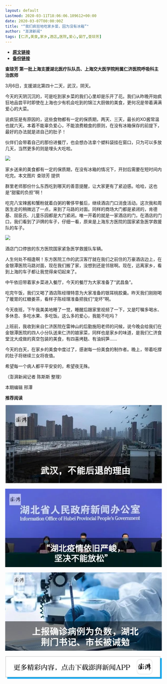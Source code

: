 ```yaml
---
layout: default
Lastmod: 2020-03-11T18:06:06.109612+00:00
date: 2020-03-07T00:00:00Z
title: "“我们疯狂地吃家乡菜，因为没有冰箱”"
author: "澎湃新闻"
tags: [仁济,美食,家乡,酒店,医院,爱心,餐厅,查琼芳]
---
```


* [**原文链接**](https://mp.weixin.qq.com/s/qrld5fSLK-m-PWpaqJyYJA)
* [**备份链接**](http://archive.today/j06op)


**查琼芳 第一批上海支援湖北医疗队队员、上海交大医学院附属仁济医院呼吸科主治医师**

3月6日，支援湖北第四十二天，武汉，阴天。

  
今天的天阴沉沉的，可是吃到家乡菜的我们心里却是乐开了花。我们从昨晚开始疯狂地品尝平时即使在上海也少有机会吃到的锦江大厨做的美食，更何况是带着满满爱心的大菜。

  
说疯狂是有原因的，这些食物都有一定的保质期，两天、三天，最长的XO酱常温也就六天。本着不能辜负爱心，不能浪费粮食的原则，在没有冰箱保存的前提下，最好的办法就是进自己的肚子！

伙伴们会带着自己的那份进餐厅，也会想办法拿个塑料袋挂在窗口，只为可以多放几天，当然更多的则是埋头大吃啦。

![](/images/post/68f8a44e95c04afa3a8aa0f87c9beac1.jpg)

家乡送来的美食都有一定的保质期，在没有冰箱的情况下，开封后需要在短时间内吃完。本文图片 查琼芳 提供

  
群里老师那份什么东西吃到哪天的善意提醒，让大家更有了紧迫感。哈哈，这也是“甜蜜的负担”啊！

吃完八宝辣酱和蟹粉就着白粥的奢侈早餐后，继续酒店门口消食活动。这次我和周医生走的稍微远了一点，来到了马路的对面。同样的商场大门都是紧闭的，肯德基、屈臣氏、儿童乐园都是大门紧闭。唯一开着的就是一家酒店的门，在酒店的门口，我们看到了沪牌的车子，仔细一看，原来是上海东方医院的国家紧急医学救援队的车子。

![](/images/post/b1ce91dcd344e42a11cf913b43126d45.jpg)

酒店门口停放的东方医院国家紧急医学救援队车辆。

  
人生何处不相逢啊！东方医院工作的武汉客厅就在我们之前住的万豪酒店边上，在金银潭医院马路对面，现在我们搬了家，没想到还是邻居啊。现在，远离家乡，看到上海的车子都让我觉得亲切起来了。

  
中午依旧带着家乡菜进入餐厅，今天的餐厅为大家准备了“武昌鱼”。

  
吃完午饭，我们又喝了酒店陈经理特意为大家准备的银耳桃胶羹。昨天我们刚刚喝了暖胃的红糖姜茶，看样子陈经理准备把我们“宠坏”啊。

  
今天夜班，下午我美美地睡了一觉，睡醒后跟家里视频了一下，又是叮嘱多喝水、多休息、多吃水果、多吃饭。这么多的爱心，我能不吃吗？

  
上班前，我收到来自仁济医院在雷神山的后勤施阳老师的问候，说今晚会给我们在金银潭医院的四人小分队送来仁济的娘家菜，同样也是家乡的味道，是我们仁济食堂沈大成做的真空包装的美食，有四喜烤麸、有油焖笋......

  
今天的白天，在家乡的美食中度过了，感谢每一份美食的制作者。晚上，带着吃撑的肚子将继续三女将夜值。

  
希望每一个病人都平平安安的，希望夜无殊。

  
（澎湃新闻记者 陈斯斯 整理）

本期编辑 邢潭  

**推荐阅读**

[![](/images/post/e6eeace50a3d6097c02d3028dccb82ec.jpg)](http://mp.weixin.qq.com/s?__biz=MjM5MzI5NTU3MQ==&mid=2651596826&idx=1&sn=05ce9cbb2eee59970eea12fc1f33fe9c&chksm=bd61b5a68a163cb0946884a65b74b2cc2cfac157ce6ab47d6224aad1b1f07cc1a59aece3ea8c&scene=21#wechat_redirect)

[![](/images/post/ca5e19311bd13de311a7bd93f8eba2a6.jpg)](http://mp.weixin.qq.com/s?__biz=MjM5MzI5NTU3MQ==&mid=2651595860&idx=1&sn=6ba0af6bd94c0e122c5136345e632e6a&chksm=bd61b9e88a1630fe7de2b6aaa4f1dd87bd77da795dbe23ce66c455460b4742d951812a8fad76&scene=21#wechat_redirect)

[![](/images/post/41c1a078bd0a6b5fd4f62312d9437991.jpg)](http://mp.weixin.qq.com/s?__biz=MjM5MzI5NTU3MQ==&mid=2651592656&idx=2&sn=0ebb59d9b64ac5e4409cf19c094284e7&chksm=bd618a6c8a16037a8f75a9010d101e7d7bf1d92b9e28e46719dfb3ea14d5e1788c3c3e8619d4&scene=21#wechat_redirect)

[![](/images/post/faa036129172f4ba4cb775ad946d1eff.jpg)](https://a.app.qq.com/o/simple.jsp?pkgname=com.wondertek.paper)

